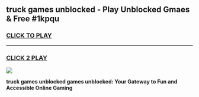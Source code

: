 
## truck games unblocked - Play Unblocked Gmaes & Free #1kpqu
<h3>
<a href="https://news.freeplayer.one?title=truck_games_unblocked&ref=03M">CLICK TO PLAY</a></h3>
<hr>

<h3>
<a href="https://news.freeplayer.one?title=truck_games_unblocked&ref=03M">CLICK 2 PLAY</a>
  
</h3>

<a href="https://news.freeplayer.one?title=truck_games_unblocked&ref=03M"><img src="https://clearcache.store/games.png"></a>


**truck games unblocked games unblocked: Your Gateway to Fun and Accessible Online Gaming**
